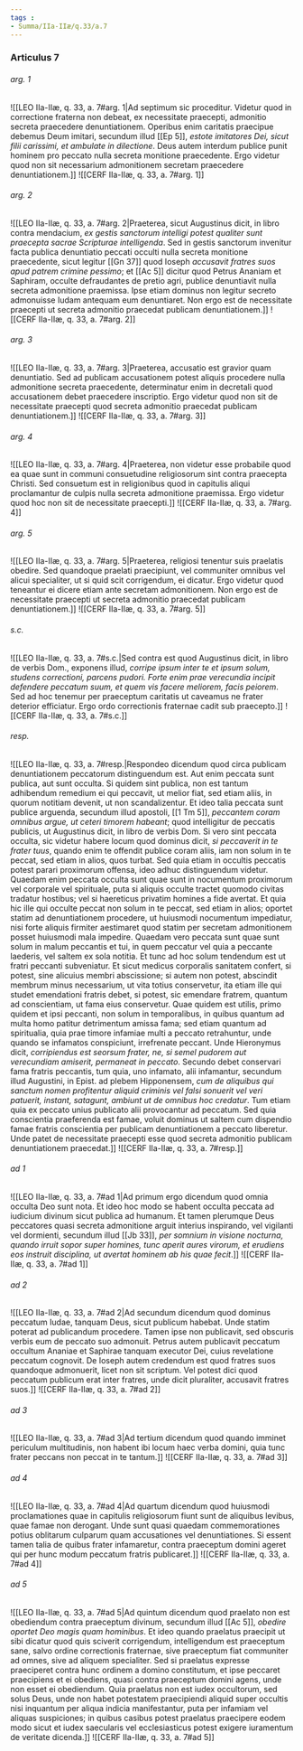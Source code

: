```yaml
---
tags : 
- Summa/IIa-IIæ/q.33/a.7
---
```


### Articulus 7

###### arg. 1
![[LEO IIa-IIæ, q. 33, a. 7#arg. 1|Ad septimum sic proceditur. Videtur quod in correctione fraterna non debeat, ex necessitate praecepti, admonitio secreta praecedere denuntiationem. Operibus enim caritatis praecipue debemus Deum imitari, secundum illud [[Ep 5]], *estote imitatores Dei, sicut filii carissimi, et ambulate in dilectione*. Deus autem interdum publice punit hominem pro peccato nulla secreta monitione praecedente. Ergo videtur quod non sit necessarium admonitionem secretam praecedere denuntiationem.]]
![[CERF IIa-IIæ, q. 33, a. 7#arg. 1]]

###### arg. 2
![[LEO IIa-IIæ, q. 33, a. 7#arg. 2|Praeterea, sicut Augustinus dicit, in libro contra mendacium, *ex gestis sanctorum intelligi potest qualiter sunt praecepta sacrae Scripturae intelligenda*. Sed in gestis sanctorum invenitur facta publica denuntiatio peccati occulti nulla secreta monitione praecedente, sicut legitur [[Gn 37]] quod Ioseph *accusavit fratres suos apud patrem crimine pessimo*; et [[Ac 5]] dicitur quod Petrus Ananiam et Saphiram, occulte defraudantes de pretio agri, publice denuntiavit nulla secreta admonitione praemissa. Ipse etiam dominus non legitur secreto admonuisse Iudam antequam eum denuntiaret. Non ergo est de necessitate praecepti ut secreta admonitio praecedat publicam denuntiationem.]]
![[CERF IIa-IIæ, q. 33, a. 7#arg. 2]]

###### arg. 3
![[LEO IIa-IIæ, q. 33, a. 7#arg. 3|Praeterea, accusatio est gravior quam denuntiatio. Sed ad publicam accusationem potest aliquis procedere nulla admonitione secreta praecedente, determinatur enim in decretali quod accusationem debet praecedere inscriptio. Ergo videtur quod non sit de necessitate praecepti quod secreta admonitio praecedat publicam denuntiationem.]]
![[CERF IIa-IIæ, q. 33, a. 7#arg. 3]]

###### arg. 4
![[LEO IIa-IIæ, q. 33, a. 7#arg. 4|Praeterea, non videtur esse probabile quod ea quae sunt in communi consuetudine religiosorum sint contra praecepta Christi. Sed consuetum est in religionibus quod in capitulis aliqui proclamantur de culpis nulla secreta admonitione praemissa. Ergo videtur quod hoc non sit de necessitate praecepti.]]
![[CERF IIa-IIæ, q. 33, a. 7#arg. 4]]

###### arg. 5
![[LEO IIa-IIæ, q. 33, a. 7#arg. 5|Praeterea, religiosi tenentur suis praelatis obedire. Sed quandoque praelati praecipiunt, vel communiter omnibus vel alicui specialiter, ut si quid scit corrigendum, ei dicatur. Ergo videtur quod teneantur ei dicere etiam ante secretam admonitionem. Non ergo est de necessitate praecepti ut secreta admonitio praecedat publicam denuntiationem.]]
![[CERF IIa-IIæ, q. 33, a. 7#arg. 5]]

###### s.c.
![[LEO IIa-IIæ, q. 33, a. 7#s.c.|Sed contra est quod Augustinus dicit, in libro de verbis Dom., exponens illud, *corripe ipsum inter te et ipsum solum, studens correctioni, parcens pudori. Forte enim prae verecundia incipit defendere peccatum suum, et quem vis facere meliorem, facis peiorem*. Sed ad hoc tenemur per praeceptum caritatis ut caveamus ne frater deterior efficiatur. Ergo ordo correctionis fraternae cadit sub praecepto.]]
![[CERF IIa-IIæ, q. 33, a. 7#s.c.]]

###### resp.
![[LEO IIa-IIæ, q. 33, a. 7#resp.|Respondeo dicendum quod circa publicam denuntiationem peccatorum distinguendum est. Aut enim peccata sunt publica, aut sunt occulta. Si quidem sint publica, non est tantum adhibendum remedium ei qui peccavit, ut melior fiat, sed etiam aliis, in quorum notitiam devenit, ut non scandalizentur. Et ideo talia peccata sunt publice arguenda, secundum illud apostoli, [[1 Tm 5]], *peccantem coram omnibus argue, ut ceteri timorem habeant*; quod intelligitur de peccatis publicis, ut Augustinus dicit, in libro de verbis Dom. Si vero sint peccata occulta, sic videtur habere locum quod dominus dicit, *si peccaverit in te frater tuus*, quando enim te offendit publice coram aliis, iam non solum in te peccat, sed etiam in alios, quos turbat. Sed quia etiam in occultis peccatis potest parari proximorum offensa, ideo adhuc distinguendum videtur. Quaedam enim peccata occulta sunt quae sunt in nocumentum proximorum vel corporale vel spirituale, puta si aliquis occulte tractet quomodo civitas tradatur hostibus; vel si haereticus privatim homines a fide avertat. Et quia hic ille qui occulte peccat non solum in te peccat, sed etiam in alios; oportet statim ad denuntiationem procedere, ut huiusmodi nocumentum impediatur, nisi forte aliquis firmiter aestimaret quod statim per secretam admonitionem posset huiusmodi mala impedire. Quaedam vero peccata sunt quae sunt solum in malum peccantis et tui, in quem peccatur vel quia a peccante laederis, vel saltem ex sola notitia. Et tunc ad hoc solum tendendum est ut fratri peccanti subveniatur. Et sicut medicus corporalis sanitatem confert, si potest, sine alicuius membri abscissione; si autem non potest, abscindit membrum minus necessarium, ut vita totius conservetur, ita etiam ille qui studet emendationi fratris debet, si potest, sic emendare fratrem, quantum ad conscientiam, ut fama eius conservetur. Quae quidem est utilis, primo quidem et ipsi peccanti, non solum in temporalibus, in quibus quantum ad multa homo patitur detrimentum amissa fama; sed etiam quantum ad spiritualia, quia prae timore infamiae multi a peccato retrahuntur, unde quando se infamatos conspiciunt, irrefrenate peccant. Unde Hieronymus dicit, *corripiendus est seorsum frater, ne, si semel pudorem aut verecundiam amiserit, permaneat in peccato*. Secundo debet conservari fama fratris peccantis, tum quia, uno infamato, alii infamantur, secundum illud Augustini, in Epist. ad plebem Hipponensem, *cum de aliquibus qui sanctum nomen profitentur aliquid criminis vel falsi sonuerit vel veri patuerit, instant, satagunt, ambiunt ut de omnibus hoc credatur*. Tum etiam quia ex peccato unius publicato alii provocantur ad peccatum. Sed quia conscientia praeferenda est famae, voluit dominus ut saltem cum dispendio famae fratris conscientia per publicam denuntiationem a peccato liberetur. Unde patet de necessitate praecepti esse quod secreta admonitio publicam denuntiationem praecedat.]]
![[CERF IIa-IIæ, q. 33, a. 7#resp.]]

###### ad 1
![[LEO IIa-IIæ, q. 33, a. 7#ad 1|Ad primum ergo dicendum quod omnia occulta Deo sunt nota. Et ideo hoc modo se habent occulta peccata ad iudicium divinum sicut publica ad humanum. Et tamen plerumque Deus peccatores quasi secreta admonitione arguit interius inspirando, vel vigilanti vel dormienti, secundum illud [[Jb 33]], *per somnium in visione nocturna, quando irruit sopor super homines, tunc aperit aures virorum, et erudiens eos instruit disciplina, ut avertat hominem ab his quae fecit*.]]
![[CERF IIa-IIæ, q. 33, a. 7#ad 1]]

###### ad 2
![[LEO IIa-IIæ, q. 33, a. 7#ad 2|Ad secundum dicendum quod dominus peccatum Iudae, tanquam Deus, sicut publicum habebat. Unde statim poterat ad publicandum procedere. Tamen ipse non publicavit, sed obscuris verbis eum de peccato suo admonuit. Petrus autem publicavit peccatum occultum Ananiae et Saphirae tanquam executor Dei, cuius revelatione peccatum cognovit. De Ioseph autem credendum est quod fratres suos quandoque admonuerit, licet non sit scriptum. Vel potest dici quod peccatum publicum erat inter fratres, unde dicit pluraliter, accusavit fratres suos.]]
![[CERF IIa-IIæ, q. 33, a. 7#ad 2]]

###### ad 3
![[LEO IIa-IIæ, q. 33, a. 7#ad 3|Ad tertium dicendum quod quando imminet periculum multitudinis, non habent ibi locum haec verba domini, quia tunc frater peccans non peccat in te tantum.]]
![[CERF IIa-IIæ, q. 33, a. 7#ad 3]]

###### ad 4
![[LEO IIa-IIæ, q. 33, a. 7#ad 4|Ad quartum dicendum quod huiusmodi proclamationes quae in capitulis religiosorum fiunt sunt de aliquibus levibus, quae famae non derogant. Unde sunt quasi quaedam commemorationes potius oblitarum culparum quam accusationes vel denuntiationes. Si essent tamen talia de quibus frater infamaretur, contra praeceptum domini ageret qui per hunc modum peccatum fratris publicaret.]]
![[CERF IIa-IIæ, q. 33, a. 7#ad 4]]

###### ad 5
![[LEO IIa-IIæ, q. 33, a. 7#ad 5|Ad quintum dicendum quod praelato non est obediendum contra praeceptum divinum, secundum illud [[Ac 5]], *obedire oportet Deo magis quam hominibus*. Et ideo quando praelatus praecipit ut sibi dicatur quod quis sciverit corrigendum, intelligendum est praeceptum sane, salvo ordine correctionis fraternae, sive praeceptum fiat communiter ad omnes, sive ad aliquem specialiter. Sed si praelatus expresse praeciperet contra hunc ordinem a domino constitutum, et ipse peccaret praecipiens et ei obediens, quasi contra praeceptum domini agens, unde non esset ei obediendum. Quia praelatus non est iudex occultorum, sed solus Deus, unde non habet potestatem praecipiendi aliquid super occultis nisi inquantum per aliqua indicia manifestantur, puta per infamiam vel aliquas suspiciones; in quibus casibus potest praelatus praecipere eodem modo sicut et iudex saecularis vel ecclesiasticus potest exigere iuramentum de veritate dicenda.]]
![[CERF IIa-IIæ, q. 33, a. 7#ad 5]]

